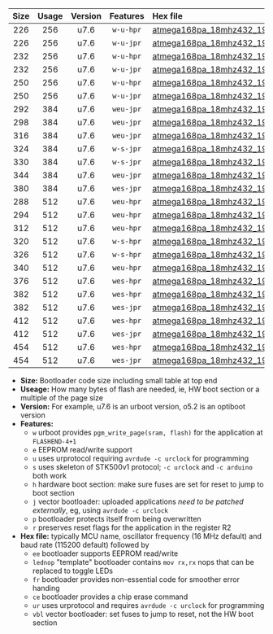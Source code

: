 |Size|Usage|Version|Features|Hex file|
|:-:|:-:|:-:|:-:|:--|
|226|256|u7.6|`w-u-hpr`|[atmega168pa_18mhz432_19200bps_ur.hex](https://raw.githubusercontent.com/stefanrueger/urboot/main/atmega168pa_18mhz432_19200bps_ur.hex)|
|226|256|u7.6|`w-u-jpr`|[atmega168pa_18mhz432_19200bps_ur_vbl.hex](https://raw.githubusercontent.com/stefanrueger/urboot/main/atmega168pa_18mhz432_19200bps_ur_vbl.hex)|
|232|256|u7.6|`w-u-hpr`|[atmega168pa_18mhz432_19200bps_lednop_ur.hex](https://raw.githubusercontent.com/stefanrueger/urboot/main/atmega168pa_18mhz432_19200bps_lednop_ur.hex)|
|232|256|u7.6|`w-u-jpr`|[atmega168pa_18mhz432_19200bps_lednop_ur_vbl.hex](https://raw.githubusercontent.com/stefanrueger/urboot/main/atmega168pa_18mhz432_19200bps_lednop_ur_vbl.hex)|
|250|256|u7.6|`w-u-hpr`|[atmega168pa_18mhz432_19200bps_lednop_fr_ur.hex](https://raw.githubusercontent.com/stefanrueger/urboot/main/atmega168pa_18mhz432_19200bps_lednop_fr_ur.hex)|
|250|256|u7.6|`w-u-jpr`|[atmega168pa_18mhz432_19200bps_lednop_fr_ur_vbl.hex](https://raw.githubusercontent.com/stefanrueger/urboot/main/atmega168pa_18mhz432_19200bps_lednop_fr_ur_vbl.hex)|
|292|384|u7.6|`weu-jpr`|[atmega168pa_18mhz432_19200bps_ee_ur_vbl.hex](https://raw.githubusercontent.com/stefanrueger/urboot/main/atmega168pa_18mhz432_19200bps_ee_ur_vbl.hex)|
|298|384|u7.6|`weu-jpr`|[atmega168pa_18mhz432_19200bps_ee_lednop_ur_vbl.hex](https://raw.githubusercontent.com/stefanrueger/urboot/main/atmega168pa_18mhz432_19200bps_ee_lednop_ur_vbl.hex)|
|316|384|u7.6|`weu-jpr`|[atmega168pa_18mhz432_19200bps_ee_lednop_fr_ur_vbl.hex](https://raw.githubusercontent.com/stefanrueger/urboot/main/atmega168pa_18mhz432_19200bps_ee_lednop_fr_ur_vbl.hex)|
|324|384|u7.6|`w-s-jpr`|[atmega168pa_18mhz432_19200bps_vbl.hex](https://raw.githubusercontent.com/stefanrueger/urboot/main/atmega168pa_18mhz432_19200bps_vbl.hex)|
|330|384|u7.6|`w-s-jpr`|[atmega168pa_18mhz432_19200bps_lednop_vbl.hex](https://raw.githubusercontent.com/stefanrueger/urboot/main/atmega168pa_18mhz432_19200bps_lednop_vbl.hex)|
|344|384|u7.6|`weu-jpr`|[atmega168pa_18mhz432_19200bps_ee_lednop_fr_ce_ur_vbl.hex](https://raw.githubusercontent.com/stefanrueger/urboot/main/atmega168pa_18mhz432_19200bps_ee_lednop_fr_ce_ur_vbl.hex)|
|380|384|u7.6|`wes-jpr`|[atmega168pa_18mhz432_19200bps_ee_vbl.hex](https://raw.githubusercontent.com/stefanrueger/urboot/main/atmega168pa_18mhz432_19200bps_ee_vbl.hex)|
|288|512|u7.6|`weu-hpr`|[atmega168pa_18mhz432_19200bps_ee_ur.hex](https://raw.githubusercontent.com/stefanrueger/urboot/main/atmega168pa_18mhz432_19200bps_ee_ur.hex)|
|294|512|u7.6|`weu-hpr`|[atmega168pa_18mhz432_19200bps_ee_lednop_ur.hex](https://raw.githubusercontent.com/stefanrueger/urboot/main/atmega168pa_18mhz432_19200bps_ee_lednop_ur.hex)|
|312|512|u7.6|`weu-hpr`|[atmega168pa_18mhz432_19200bps_ee_lednop_fr_ur.hex](https://raw.githubusercontent.com/stefanrueger/urboot/main/atmega168pa_18mhz432_19200bps_ee_lednop_fr_ur.hex)|
|320|512|u7.6|`w-s-hpr`|[atmega168pa_18mhz432_19200bps.hex](https://raw.githubusercontent.com/stefanrueger/urboot/main/atmega168pa_18mhz432_19200bps.hex)|
|326|512|u7.6|`w-s-hpr`|[atmega168pa_18mhz432_19200bps_lednop.hex](https://raw.githubusercontent.com/stefanrueger/urboot/main/atmega168pa_18mhz432_19200bps_lednop.hex)|
|340|512|u7.6|`weu-hpr`|[atmega168pa_18mhz432_19200bps_ee_lednop_fr_ce_ur.hex](https://raw.githubusercontent.com/stefanrueger/urboot/main/atmega168pa_18mhz432_19200bps_ee_lednop_fr_ce_ur.hex)|
|376|512|u7.6|`wes-hpr`|[atmega168pa_18mhz432_19200bps_ee.hex](https://raw.githubusercontent.com/stefanrueger/urboot/main/atmega168pa_18mhz432_19200bps_ee.hex)|
|382|512|u7.6|`wes-hpr`|[atmega168pa_18mhz432_19200bps_ee_lednop.hex](https://raw.githubusercontent.com/stefanrueger/urboot/main/atmega168pa_18mhz432_19200bps_ee_lednop.hex)|
|382|512|u7.6|`wes-jpr`|[atmega168pa_18mhz432_19200bps_ee_lednop_vbl.hex](https://raw.githubusercontent.com/stefanrueger/urboot/main/atmega168pa_18mhz432_19200bps_ee_lednop_vbl.hex)|
|412|512|u7.6|`wes-hpr`|[atmega168pa_18mhz432_19200bps_ee_lednop_fr.hex](https://raw.githubusercontent.com/stefanrueger/urboot/main/atmega168pa_18mhz432_19200bps_ee_lednop_fr.hex)|
|412|512|u7.6|`wes-jpr`|[atmega168pa_18mhz432_19200bps_ee_lednop_fr_vbl.hex](https://raw.githubusercontent.com/stefanrueger/urboot/main/atmega168pa_18mhz432_19200bps_ee_lednop_fr_vbl.hex)|
|454|512|u7.6|`wes-hpr`|[atmega168pa_18mhz432_19200bps_ee_lednop_fr_ce.hex](https://raw.githubusercontent.com/stefanrueger/urboot/main/atmega168pa_18mhz432_19200bps_ee_lednop_fr_ce.hex)|
|454|512|u7.6|`wes-jpr`|[atmega168pa_18mhz432_19200bps_ee_lednop_fr_ce_vbl.hex](https://raw.githubusercontent.com/stefanrueger/urboot/main/atmega168pa_18mhz432_19200bps_ee_lednop_fr_ce_vbl.hex)|

- **Size:** Bootloader code size including small table at top end
- **Useage:** How many bytes of flash are needed, ie, HW boot section or a multiple of the page size
- **Version:** For example, u7.6 is an urboot version, o5.2 is an optiboot version
- **Features:**
  + `w` urboot provides `pgm_write_page(sram, flash)` for the application at `FLASHEND-4+1`
  + `e` EEPROM read/write support
  + `u` uses urprotocol requiring `avrdude -c urclock` for programming
  + `s` uses skeleton of STK500v1 protocol; `-c urclock` and `-c arduino` both work
  + `h` hardware boot section: make sure fuses are set for reset to jump to boot section
  + `j` vector bootloader: uploaded applications *need to be patched externally*, eg, using `avrdude -c urclock`
  + `p` bootloader protects itself from being overwritten
  + `r` preserves reset flags for the application in the register R2
- **Hex file:** typically MCU name, oscillator frequency (16 MHz default) and baud rate (115200 default) followed by
  + `ee` bootloader supports EEPROM read/write
  + `lednop` "template" bootloader contains `mov rx,rx` nops that can be replaced to toggle LEDs
  + `fr` bootloader provides non-essential code for smoother error handing
  + `ce` bootloader provides a chip erase command
  + `ur` uses urprotocol and requires `avrdude -c urclock` for programming
  + `vbl` vector bootloader: set fuses to jump to reset, not the HW boot section
